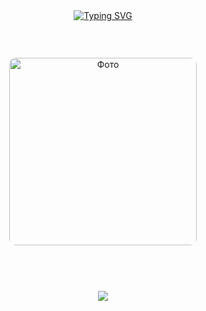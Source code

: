 <div align="center" style="display: flex; flex-direction: column; align-items: center; gap: 45px;">

  <a href="https://git.io/typing-svg">
    <img src="https://readme-typing-svg.herokuapp.com?font=Fira+Code&pause=1000&color=9F0000&center=true&width=435&lines=%F0%9D%92%9F%F0%9D%91%9C%F0%9D%93%83'%F0%9D%93%89+%F0%9D%93%89%F0%9D%93%8A%F0%9D%93%87%F0%9D%93%83+%F0%9D%92%B6%F0%9D%93%8C%F0%9D%92%B6%F0%9D%93%8E+%F0%9D%92%BB%F0%9D%93%87%F0%9D%91%9C%F0%9D%93%82+%F0%9D%92%A2%F0%9D%91%9C%F0%9D%92%B9;%F0%9D%92%A2%F0%9D%91%9C%F0%9D%92%B9+%F0%9D%92%BE%F0%9D%93%88+%F0%9D%93%83%F0%9D%91%92%F0%9D%92%B6%F0%9D%93%87;%F0%9D%90%BB%F0%9D%91%92%E2%80%99%F0%9D%93%81%F0%9D%93%81+%F0%9D%92%BD%F0%9D%91%92%F0%9D%93%81%F0%9D%93%85+%F0%9D%93%8E%F0%9D%91%9C%F0%9D%93%8A." 
         alt="Typing SVG" />
  </a>

  <img src="https://i.postimg.cc/ZRp0tyZF/5fb825d0-1f53-4937-8a8d-4c7b0d914a65.jpg" 
       alt="Фото" 
       width="300" 
       style="border-radius: 10px;">
  </a>
  
  ![](https://komarev.com/ghpvc/?username=BR1EADCUTTER&label=Profile+views&color=9F0000&style=flat-square) 

</div>

